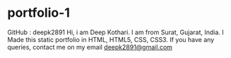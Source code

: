 # portfolio-1
 
GitHub : deepk2891
Hi, i am Deep Kothari.
I am from Surat, Gujarat, India.
I Made this static portfolio in HTML, HTML5, CSS, CSS3.
If you have any queries, contact me on my email deepk2891@gmail.com
